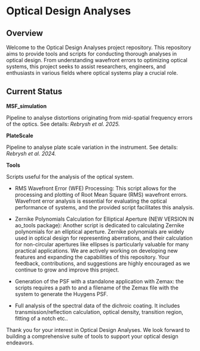 # Optical Design Analyses

## Overview

Welcome to the Optical Design Analyses project repository. This repository aims to provide tools and scripts for conducting thorough analyses in optical design. From understanding wavefront errors to optimizing optical systems, this project seeks to assist researchers, engineers, and enthusiasts in various fields where optical systems play a crucial role.

## Current Status

**MSF_simulation** 

  Pipeline to analyse distortions originating from mid-spatial frequency errors of the optics. See details: *Rebrysh et al. 2025.*

**PlateScale** 

  Pipeline to analyse plate scale variation in the instrument. See details: *Rebrysh et al. 2024.*

**Tools**

 Scripts useful for the analysis of the optical system.

- RMS Wavefront Error (WFE) Processing: This script allows for the processing and plotting of Root Mean Square (RMS) wavefront errors. Wavefront error analysis is essential for evaluating the optical performance of systems, and the provided script facilitates this analysis.

- Zernike Polynomials Calculation for Elliptical Aperture (NEW VERSION IN ao_tools package): Another script is dedicated to calculating Zernike polynomials for an elliptical aperture. Zernike polynomials are widely used in optical design for representing aberrations, and their calculation for non-circular apertures like ellipses is particularly valuable for many practical applications.
We are actively working on developing new features and expanding the capabilities of this repository. Your feedback, contributions, and suggestions are highly encouraged as we continue to grow and improve this project.

- Generation of the PSF with a standalone application with Zemax: the scripts requires a path to and a filename of the Zemax file with the system to generate the Huygens PSF.

- Full analysis of the spectral data of the dichroic coating. It includes transmission/reflection calculation, optical density, transition region, fitting of a notch etc..

Thank you for your interest in Optical Design Analyses. We look forward to building a comprehensive suite of tools to support your optical design endeavors.
